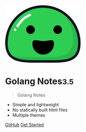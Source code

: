 ![logo](_media/icon.svg)

# Golang Notes<small>3.5</small>

> Golang Notes

- Simple and lightweight
- No statically built html files
- Multiple themes

[GitHub](https://github.com/docsifyjs/docsify/)
[Get Started](guide.md)